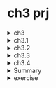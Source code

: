 # ch3 prj

<details>
  <summary>ch3</summary>
  
  ### is-tracker app

```js
// --defaults: disables Angular routing and sets the styles CSS.
ng new is-tracker --defaults  --directory ./

// add Clarity library
npm i @clr/angular@15.2.0 // !
npm i @clr/ui@15.2.0    // !
npm install @cds/core

// add styles
`angular.json`
"styles": [
"node_modules/@clr/ui/clr-ui.min.css",
]

// import clarity + browser animation module
`app.module.ts`
import { ClarityModule } from '@clr/angular';
import { BrowserAnimationsModule } from
'@angular/platform-browser/animations';

@NgModule({
declarations:
imports: [
ClarityModule,
BrowserAnimationsModule
],

```

</details>

<details>
  <summary>ch3.1</summary>

- add service w interface

```js
ng g s issue --skip-tests --dry-run
ng generate interface issue
```

- get all pending cases w service

```js
getAllPendingCases(){
   return this.issues.filter(issue=>!issue.completed)
}
```

- add component, display data w clarity

```js
ng generate component issue-list dry-run

// property binding e.g.
[class.label-danger]="issue.priority === 'high'"
```

- [class & style binding](https://angular.io/guide/class-binding)

```js
[class.label-danger]="issue.priority === 'high'"
```

![Alt text](src/readmeAssets/is-comp.png)

</details>

<details>
  <summary>ch3.2</summary>

### reporting new issues (Angular reactive forms)

- set up reactive forms
- create issue form
- display issue list
- validating details

`app.module.ts`

```js
import { ReactiveFormsModule } from '@angular/forms';

@NgModule({
imports: [
ReactiveFormsModule
],
})
```

- add comp, reactive forms, addIssueMethod

```js
ng g c  issue-report --dry-run


// init reactive form

`ts`

  issueForm: FormGroup | undefined;

  constructor(private form: FormBuilder) {}

  ngOnInit(): void {
    this.issueForm = this.form.group({
      title: [''],
      description: [''],
      priority: [''],
      type: [''],
    });
  }

`html`
// basic
<form clrForm *ngIf="issueForm" [formGroup]="issueForm">
    <input clrInput formControlName="title" />
    <textarea clrTextarea formControlName="description"></textarea>
      <input type="radio" value="low" clrRadio formControlName="priority" />
      <input type="radio" value="high" clrRadio formControlName="priority" />
    <select clrSelect formControlName="type">
      <option value="Feature">Feature</option>
      <option value="Bug">Bug</option>
      <option value="Documentation">Documentation</option>
    </select>
  <button class="btn btn-primary" type="submit">Create</button>
</form>

```

![Alt text](src/readmeAssets/report-comp.png)

- pass form value to issues object

```js
`issue-report.component.html`
// submit reactive form

(ngSubmit) = addIssue();

`issue-report.component.ts`
//add service
constructor(private issueService: IssueService){}

addIssue(){
  this.issueService.createIssue(this.issueForm?.value)
}

```

![Alt text](src/readmeAssets/is-object.png)

- displaying a new issue in the list
  - add EventEmitter property w @Output() decorator

`issue-report.component.ts`

```js
@Output() formClose = new EventEmitter();

addIssue() {
  this.formClose.emit();
}
```

`issue-report.component.html`

```js

<button (click)="formClose.emit()" class="btn" type="button">Cancel</button>
```

- IssueListComponent bind to the formClose event of IssueReportComponent

`issue-list.component.html`

```js
<app-issue-report
  *ngIf="showReportIssue == true"
  (formClose)="onCloseReport()"
></app-issue-report>

```

`issue-list.component.ts`

```js

showReportIssue = false;

onCloseReport() {
this.showReportIssue = false;
this.getIssues();
}

```

</details>

<details>
<summary>ch3.3</summary>

- form validation

```js
import { FormBuilder, FormGroup, Validators } from
'@angular/forms';

ngOnInit(): void {
this.issueForm = this.builder.group({
title: ['', Validators.required],
description: [''],
priority: ['', Validators.required],
type: ['', Validators.required]
});
}


addIssue() {
  if (this.issueForm && this.issueForm.invalid) {
    this.issueForm.markAllAsTouched();
    return;
  }
  ...
}

```

![Alt text](src/readmeAssets/form-validation.png)

### resolving an issue

- add comp

```js
ng g c confirm-dialog --dry-run
```

- add @Input() decorator to get the issue number.

```js
@Input() issueNo: number | null = null;
```

- @Output() decorator will emit a boolean value

```js
@Output() confirm = new EventEmitter<boolean>();

// confirm output property (true || false)
agree() {
this.confirm.emit(true);
this.issueNo = null;
}
disagree() {
this.confirm.emit(false);
this.issueNo = null;
}
```

- clarity modal

```html
<clr-modal [clrModalOpen]="issueNo !== null"
[clrModalClosable]="false">
<button type="button" class="btn btn-outline"
(click)="disagree()">Cancel</button>
<button type="button" class="btn btn-danger"
(click)="agree()">Yes, continue</button>
</div>
</clr-modal>
```

`issue.service.ts`

```js
completeIssue(issue: Issue) {
// clone of the issue
const selectedIssue: Issue = {
...issue,
completed: new Date()
};
// replaces it with the cloned instance
const index = this.issues.findIndex(i => i ===
issue);
this.issues[index] = selectedIssue;
}
```

`issue-list.component.ts`

```js
selectedIssue: Issue | null = null;

onConfirm(confirmed: boolean) {
// call service if confirmed is true w refresh
if (confirmed && this.selectedIssue) {
this.issueService.completeIssue(this.
selectedIssue);
this.getIssues();
}
this.selectedIssue = null;
}
```

`issue-list.component.html`

```html
<clr-dg-action-overflow>
  <button
    class="action-item"
    (click)="selectedIssue
= issue"
  >
    Resolve
  </button>
</clr-dg-action-overflow>

// confirm-dialog
<app-confirm-dialog *ngIf="selectedIssue" [issueNo]="selectedIssue.issueNo" (confirm)="onConfirm($event)"></app-confirm-dialog>
```

![Alt text](src/readmeAssets/add-modal.png)

</details>

<details>
  <summary>ch3.4</summary>

> `Each control` - exposes a valueChanges observable that we can subscribe to and get a continuous stream of values.

`issue-report.componenet.ts`

```js
suggestions: Issue[]= [];

ngOnInit(): void {
this.issueForm.controls.title.valueChanges.subscribe((
title: string) => {
this.suggestions =
this.issueService.getSuggestions(title);
});
}
```

`issue.service.ts`

```js
  getSuggestion(title: string): IIssue[] {
    if (title.length > 3) {
      return this.issues.filter((issue) => issue.title.indexOf(title) !== -1);
    }
    return [];
  }
```

- display the suggested issues on the template w Clarity lib

```html
<div class="clr-row" *ngIf="suggestions.length">
  <div class="clr-col-lg-2"></div>
  <div class="clr-col-lg-6">
    <clr-stack-view>
      <clr-stack-header>Similar issues </clr-stack-header>
      <clr-stack-block
        *ngFor="let issue of
suggestions"
      >
        <clr-stack-label>#{{issue.issueNo}}: {{issue.title}}</clr-stack-label>
        <clr-stack-content>{{issue.description}} </clr-stack-content>
      </clr-stack-block>
    </clr-stack-view>
  </div>
</div>
```

![Alt text](src/readmeAssets/similar-is.png)

</details>

<details>
  <summary>Summary</summary>

## Tracking issues app

- install Clarity w Angular, display list of pending issues
- add reactive form w validations & visual indication required fields (empty fields protection)
- add resolve issue system w Clarity modal dialog
- improve UX w suggest related issues when report about new one

</details>

<details>
  <summary>exercise</summary>

- add edit details comp

```js
ng g c edit-details -dry-run
```

- send selected data to child component

```js
// ch comp
@Input() issue: IIssue | undefined;

//prnt comp
  isEdit = false;
  editSelectedIssue: IIssue | undefined;

  onEdit(issue: IIssue) {
  console.log('EDIT ISSUE #', issue.issueNo);
  this.isEdit = true;
  this.editSelectedIssue = issue;
}

editIssue() {
  return this.editSelectedIssue;
}
```

![Alt text](src/readmeAssets/edit-details.png)

- add goBack functionality

`...details.comp.ts`

```js
@Output() reset = new EventEmitter();

```

`...details.comp.html`

```html
<button (click)="reset.emit()" class="btn" type="button">Go Back</button>
```

**parent-html**
`...is-list.html`

```html
<app-edit-details (reset)="goBack()"> </app-edit-details>
```

**parent-ts**
`...is-list.ts`

```js

goBack(){
  // do smth
}
```

![Alt text](src/readmeAssets/go-back-func.png)

- add update functionality

![Alt text](src/readmeAssets/update-func-ty.png)

</details>
